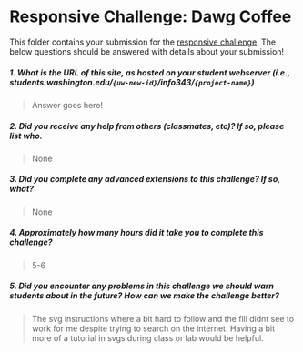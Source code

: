 # Responsive Challenge: Dawg Coffee

This folder contains your submission for the [responsive challenge](http://faculty.washington.edu/mikefree/info343/#/challenges/responsive). The below questions should be answered with details about your submission!

##### 1. What is the URL of this site, as hosted on your student webserver (i.e., students.washington.edu/<code>{uw-new-id}</code>/info343/<code>{project-name}</code>) #####
> Answer goes here!

##### 2. Did you receive any help from others (classmates, etc)? If so, please list who. #####
> None

##### 3. Did you complete any advanced extensions to this challenge? If so, what? #####
> None

##### 4. Approximately how many hours did it take you to complete this challenge? #####
> 5-6

##### 5. Did you encounter any problems in this challenge we should warn students about in the future? How can we make the challenge better? #####
> The svg instructions where a bit hard to follow and the fill didnt see to work for me despite trying to search on the internet. Having a bit more of a tutorial in svgs during class or lab would be helpful.

